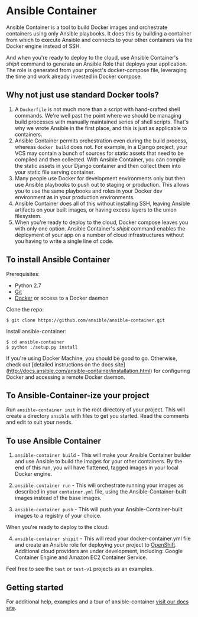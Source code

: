 # Ansible Container

Ansible Container is a tool to build Docker images and orchestrate containers 
using only Ansible playbooks. It does this by building a container from which
to execute Ansible and connects to your other containers via the Docker engine
instead of SSH.

And when you're ready to deploy to the cloud, use Ansible Container's *shipit* 
command to generate an Ansible Role that deploys your application. The role is 
generated from your project's docker-compose file, leveraging the time
and work already invested in Docker compose.

## Why not just use standard Docker tools?

1. A `Dockerfile` is not much more than a script with hand-crafted shell commands. 
We're well past the point where we should be managing build processes
with manually maintained series of shell scripts. That's why we wrote Ansible
in the first place, and this is just as applicable to containers.
2. Ansible Container permits orchestration even during the build process, whereas
`docker build` does not. For example, in a Django project, your VCS may contain
a bunch of sources for static assets that need to be compiled and then 
collected. With Ansible Container, you can compile the static assets in your Django
container and then collect them into your static file serving container.
3. Many people use Docker for development environments only but then use
Ansible playbooks to push out to staging or production. This allows you to use
the same playbooks and roles in your Docker dev environment as in your production
environments.
4. Ansible Container does all of this without installing SSH, leaving Ansible 
artifacts on your built images, or having excess layers to the union filesystem.
5. When you're ready to deploy to the cloud, Docker compose leaves you with only one 
option. Ansible Container's *shipit* command enables the deployment of your app on
a number of cloud infrastructures without you having to write a single
line of code.

## To install Ansible Container

Prerequisites:

* Python 2.7
* [Git](https://git-scm.com/book/en/v2/Getting-Started-Installing-Git)
* [Docker](https://docs.docker.com/engine/installation/) or access to a Docker daemon


Clone the repo:

    $ git clone https://github.com/ansible/ansible-container.git

Install ansible-container:

    $ cd ansible-container
    $ python ./setup.py install


If you're using Docker Machine, you should be good to go. Otherwise, check out [detailed instructions on the docs site]
(http://docs.ansible.com/ansible-container/installation.html) for configuring Docker and accessing a remote Docker 
daemon.

## To Ansible-Container-ize your project

Run `ansible-container init` in the root directory of your project. This will create
a directory `ansible` with files to get you started. Read the comments and
edit to suit your needs.

## To use Ansible Container

1. `ansible-container build` - This will make your Ansible Container builder and
use Ansible to build the images for your other containers. By the end of this
run, you will have flattened, tagged images in your local Docker engine.

2. `ansible-container run` - This will orchestrate running your images as described
in your `container.yml` file, using the Ansible-Container-built images instead of
the base images.

3. `ansible-container push` - This will push your Ansible-Container-built images to a
registry of your choice.

When you're ready to deploy to the cloud:

4. `ansible-container shipit` - This will read your docker-container.yml file and create an Ansible
role for deploying your project to [OpenShift](https://www.openshift.org/). Additional cloud providers 
are under development, including: Google Container Engine and Amazon EC2 Container Service.

Feel free to see the `test` or `test-v1` projects as an examples.

## Getting started

For additional help, examples and a tour of ansible-container 
[visit our docs site](http://docs.ansible.com/ansible-container/).
